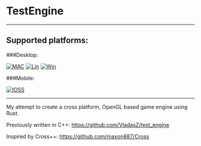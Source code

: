 # TestEngine

---
## Supported platforms:

[MAC1]: https://github.com/vladasz/rust_sand/actions/workflows/mac.yml/badge.svg
[LIN1]: https://github.com/vladasz/rust_sand/actions/workflows/linux.yml/badge.svg
[WIN1]: https://github.com/vladasz/rust_sand/actions/workflows/windows.yml/badge.svg
[IOSS1]: https://github.com/vladasz/rust_sand/actions/workflows/ios_sim.yml/badge.svg
[IOSD1]: https://github.com/vladasz/rust_sand/actions/workflows/ios_dev.yml/badge.svg

[LMAC]: https://github.com/VladasZ/rust_sand/actions/workflows/mac.yml
[LLIN]: https://github.com/VladasZ/rust_sand/actions/workflows/linux.yml
[LWIN]: https://github.com/VladasZ/rust_sand/actions/workflows/windows.yml
[LIOSS]: https://github.com/VladasZ/rust_sand/actions/workflows/ios_sim.yml
[LIOSD]: https://github.com/VladasZ/rust_sand/actions/workflows/ios_dev.yml

###Desktop:

[![MAC][MAC1]][LMAC]
[![Lin][LIN1]][LLIN]
[![Win][WIN1]][LWIN]

###Mobile:

[![IOSS][IOSS1]][LIOSS]


---

My attempt to create a cross platform, OpenGL based game engine using Rust.

Previously written in C++: https://github.com/VladasZ/test_engine 

Inspired by Cross++: https://github.com/maxon887/Cross